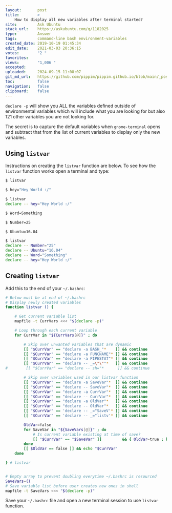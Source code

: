 ```yaml
---
layout:       post
title:        >
    How to display all new variables after terminal started?
site:         Ask Ubuntu
stack_url:    https://askubuntu.com/q/1182025
type:         Answer
tags:         command-line bash environment-variables
created_date: 2019-10-19 01:45:34
edit_date:    2021-03-03 20:36:15
votes:        "2 "
favorites:    
views:        "1,006 "
accepted:     
uploaded:     2024-09-15 11:08:07
git_md_url:   https://github.com/pippim/pippim.github.io/blob/main/_posts/2019/2019-10-19-How-to-display-all-new-variables-after-terminal-started_.md
toc:          false
navigation:   false
clipboard:    false
---
```


`declare -p` will show you ALL the variables defined outside of environmental variables which will include what you are looking for but also 121 other variables you are not looking for.

The secret is to capture the default variables when `gnome-terminal` opens and subtract that from the list of current variables to display only the new variables.



## Using `listvar`

Instructions on creating the `listvar` function are below. To see how the `listvar` function works open a terminal and type:

``` bash
$ listvar

$ hey="Hey World :/"

$ listvar
declare -- hey="Hey World :/"

$ Word=Something

$ Number=25

$ Ubuntu=16.04

$ listvar
declare -- Number="25"
declare -- Ubuntu="16.04"
declare -- Word="Something"
declare -- hey="Hey World :/"
```

## Creating `listvar`

Add this to the end of your `~/.bashrc`:

``` bash
# Below must be at end of ~/.bashrc
# Display newly created variables
function listvar () {

    # Get current variable list
    mapfile -t CurrVars <<< "$(declare -p)"

    # Loop through each current variable
    for CurrVar in "${CurrVars[@]}" ; do

        # Skip over unwanted variables that are dynamic
        [[ "$CurrVar" == "declare -a BASH_"*    ]] && continue
        [[ "$CurrVar" == "declare -a FUNCNAME"* ]] && continue
        [[ "$CurrVar" == "declare -a PIPESTAT"* ]] && continue
        [[ "$CurrVar" == "declare -- _=\"\""*   ]] && continue
#        [[ "$CurrVar" == "declare -- sh="*      ]] && continue

        # Skip over variables used in our listvar function
        [[ "$CurrVar" == "declare -a SaveVar"*  ]] && continue
        [[ "$CurrVar" == "declare -- SaveVar"*  ]] && continue
        [[ "$CurrVar" == "declare -a CurrVar"*  ]] && continue
        [[ "$CurrVar" == "declare -- CurrVar"*  ]] && continue
        [[ "$CurrVar" == "declare -a OldVar"*   ]] && continue
        [[ "$CurrVar" == "declare -- OldVar"*   ]] && continue
        [[ "$CurrVar" == 'declare -- _="SaveV'* ]] && continue
        [[ "$CurrVar" == 'declare -- _="listv'* ]] && continue

        OldVar=false
        for SaveVar in "${SaveVars[@]}" ; do
            # Is current variable existing at time of save?
            [[ "$CurrVar" == "$SaveVar" ]]         && { OldVar=true ; break ; }
        done
        [[ $OldVar == false ]] && echo "$CurrVar"
    done

} # listvar


# Empty array to prevent doubling everytime ~/.bashrc is resourced
SaveVars=()
# Save variable list before user creates new ones in shell
mapfile -t SaveVars <<< "$(declare -p)"
```

Save your `~/.bashrc` file and open a new terminal session to use `listvar` function.
